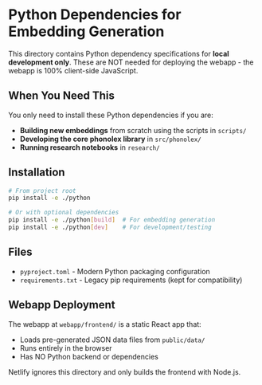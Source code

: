# Python Dependencies for Embedding Generation

This directory contains Python dependency specifications for **local development only**.
These are NOT needed for deploying the webapp - the webapp is 100% client-side JavaScript.

## When You Need This

You only need to install these Python dependencies if you are:
- **Building new embeddings** from scratch using the scripts in `scripts/`
- **Developing the core phonolex library** in `src/phonolex/`
- **Running research notebooks** in `research/`

## Installation

```bash
# From project root
pip install -e ./python

# Or with optional dependencies
pip install -e ./python[build]  # For embedding generation
pip install -e ./python[dev]    # For development/testing
```

## Files

- `pyproject.toml` - Modern Python packaging configuration
- `requirements.txt` - Legacy pip requirements (kept for compatibility)

## Webapp Deployment

The webapp at `webapp/frontend/` is a static React app that:
- Loads pre-generated JSON data files from `public/data/`
- Runs entirely in the browser
- Has NO Python backend or dependencies

Netlify ignores this directory and only builds the frontend with Node.js.
